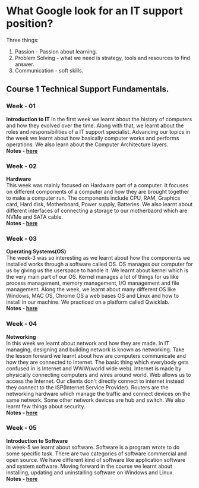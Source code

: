 # What Google look for an IT support position?
Three things:
1. Passion - Passion about learning.
1. Problem Solving - what we need is strategy, tools and resources to find answer.
1. Communication - soft skills.

## Course 1 Technical Support Fundamentals.

### <b>Week - 01</b>  
<b>Introduction to IT</b> 
In the first week we learnt about the history of computers and how they evolved over the time. Along with that, we learnt about the roles and responsibilities of a IT support specialist. Advancing our topics in the week we learnt about how basically computer works and performs operations. We also learn about the Computer Architecture layers.  
<b>Notes - [here](Week-1/README.md)</b>


### <b>Week - 02</b>
<b>Hardware</b>  
This week was mainly focused on Hardware part of a computer. It focuses on different components of a computer and how they are brought together to make a computer run. The components include CPU, RAM, Graphics card, Hard disk, Motherboard, Power supply, Batteries. We also learnt about different interfaces of connecting a storage to our motherbaord which are NVMe and SATA cable.  
<b>Notes - [here](Week-2/README.md)</b>


### <b>Week - 03</b>  
<b>Operating Systems(OS)</b>  
The week-3 was so interesting as we learnt about how the components we installed works through a software called OS. OS manages our computer for us by giving us the userspace to handle it. We learnt about kernel which is the very main part of our OS. Kernel manages a lot of things for us like process management, memory management, I/O management and file management. Along the week, we learnt about many different OS like Windows, MAC OS, Chrome OS a web bases OS and Linux and how to install in our machine. We practiced on a platform called Qwicklab.  
<b>Notes - [here](Week-3/README.md)</b>  


### <b>Week - 04</b>
<b>Networking</b>  
In this week we learnt about network and how they are made. In IT managing, designing and building network is known as networking. Take the lesson forward we learnt about how are computers communicate and how they are connected to internet. The basic thing which everybody gets confused in is Internet and WWW(world wide web). Internet is made by physically connecting computers and wires around world. Web allows us to access the Internet. Our clients don't directly connect to internet instead they connect to the ISP(Internet Service Provider). Routers are the networking hardware which manage the traffic and connect devices on the same network. Some other network devices are hub and switch. We also learnt few things about security.  
<b>Notes - [here](Week-4/README.md)</b>


### <b>Week - 05</b>
<b>Introduction to Software</b>  
In week-5 we learnt about software. Software is a program wrote to do some specific task. There are two categories of software commercial and open source. We have different kind of software like application software and system software. Moving forward in the course we learnt about installing, updating and uninstalling software on Windows and Linux.  
<b>Notes - [here](Week-5/README.md)  



